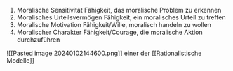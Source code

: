 1. Moralische Sensitivität Fähigkeit, das moralische Problem zu erkennen 
2. Moralisches Urteilsvermögen Fähigkeit, ein moralisches Urteil zu treffen
3. Moralische Motivation Fähigkeit/Wille, moralisch handeln zu wollen 
4. Moralischer Charakter Fähigkeit/Courage, die moralische Aktion durchzuführen

 ![[Pasted image 20240102144600.png]]
einer der [[Rationalistische Modelle]]
